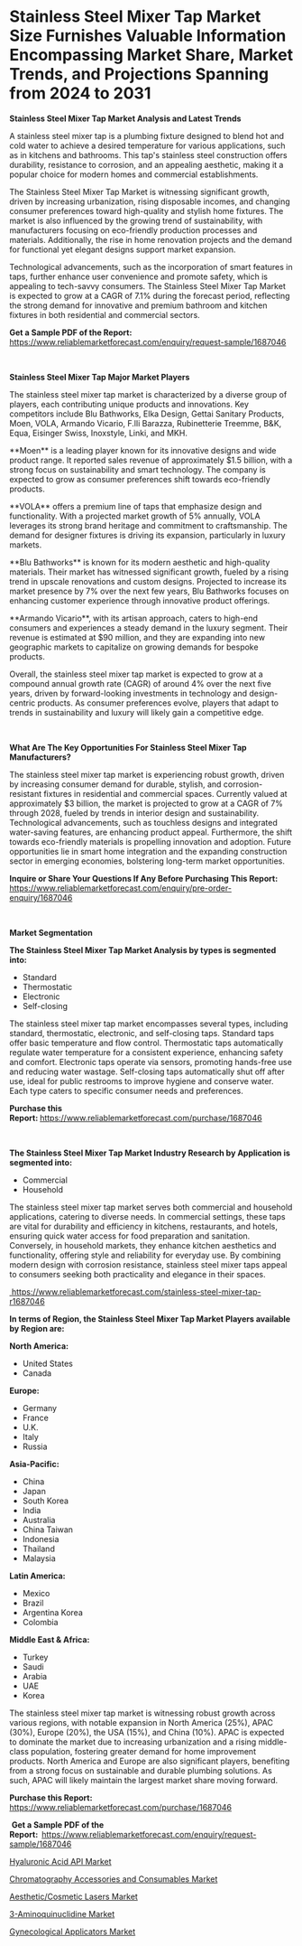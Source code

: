 <p><h1>Stainless Steel Mixer Tap Market Size Furnishes Valuable Information Encompassing Market Share, Market Trends, and Projections Spanning from 2024 to 2031</h1></p><p><strong>Stainless Steel Mixer Tap Market Analysis and Latest Trends</strong></p>
<p><p>A stainless steel mixer tap is a plumbing fixture designed to blend hot and cold water to achieve a desired temperature for various applications, such as in kitchens and bathrooms. This tap's stainless steel construction offers durability, resistance to corrosion, and an appealing aesthetic, making it a popular choice for modern homes and commercial establishments.</p><p>The Stainless Steel Mixer Tap Market is witnessing significant growth, driven by increasing urbanization, rising disposable incomes, and changing consumer preferences toward high-quality and stylish home fixtures. The market is also influenced by the growing trend of sustainability, with manufacturers focusing on eco-friendly production processes and materials. Additionally, the rise in home renovation projects and the demand for functional yet elegant designs support market expansion.</p><p>Technological advancements, such as the incorporation of smart features in taps, further enhance user convenience and promote safety, which is appealing to tech-savvy consumers. The Stainless Steel Mixer Tap Market is expected to grow at a CAGR of 7.1% during the forecast period, reflecting the strong demand for innovative and premium bathroom and kitchen fixtures in both residential and commercial sectors.</p></p>
<p><strong>Get a Sample PDF of the Report:&nbsp;</strong> <a href="https://www.reliablemarketforecast.com/enquiry/request-sample/1687046?utm_campaign=1129&utm_medium=2&utm_source=Github&utm_content=ia&utm_term=16102024&utm_id=stainless-steel-mixer-tap">https://www.reliablemarketforecast.com/enquiry/request-sample/1687046</a></p>
<p>&nbsp;</p>
<p><strong>Stainless Steel Mixer Tap Major Market Players</strong></p>
<p><p>The stainless steel mixer tap market is characterized by a diverse group of players, each contributing unique products and innovations. Key competitors include Blu Bathworks, Elka Design, Gettai Sanitary Products, Moen, VOLA, Armando Vicario, F.lli Barazza, Rubinetterie Treemme, B&K, Equa, Eisinger Swiss, Inoxstyle, Linki, and MKH.</p><p>**Moen** is a leading player known for its innovative designs and wide product range. It reported sales revenue of approximately $1.5 billion, with a strong focus on sustainability and smart technology. The company is expected to grow as consumer preferences shift towards eco-friendly products.</p><p>**VOLA** offers a premium line of taps that emphasize design and functionality. With a projected market growth of 5% annually, VOLA leverages its strong brand heritage and commitment to craftsmanship. The demand for designer fixtures is driving its expansion, particularly in luxury markets.</p><p>**Blu Bathworks** is known for its modern aesthetic and high-quality materials. Their market has witnessed significant growth, fueled by a rising trend in upscale renovations and custom designs. Projected to increase its market presence by 7% over the next few years, Blu Bathworks focuses on enhancing customer experience through innovative product offerings.</p><p>**Armando Vicario**, with its artisan approach, caters to high-end consumers and experiences a steady demand in the luxury segment. Their revenue is estimated at $90 million, and they are expanding into new geographic markets to capitalize on growing demands for bespoke products.</p><p>Overall, the stainless steel mixer tap market is expected to grow at a compound annual growth rate (CAGR) of around 4% over the next five years, driven by forward-looking investments in technology and design-centric products. As consumer preferences evolve, players that adapt to trends in sustainability and luxury will likely gain a competitive edge.</p></p>
<p>&nbsp;</p>
<p><strong>What Are The Key Opportunities For Stainless Steel Mixer Tap Manufacturers?</strong></p>
<p><p>The stainless steel mixer tap market is experiencing robust growth, driven by increasing consumer demand for durable, stylish, and corrosion-resistant fixtures in residential and commercial spaces. Currently valued at approximately $3 billion, the market is projected to grow at a CAGR of 7% through 2028, fueled by trends in interior design and sustainability. Technological advancements, such as touchless designs and integrated water-saving features, are enhancing product appeal. Furthermore, the shift towards eco-friendly materials is propelling innovation and adoption. Future opportunities lie in smart home integration and the expanding construction sector in emerging economies, bolstering long-term market opportunities.</p></p>
<p><strong>Inquire or Share Your Questions If Any Before Purchasing This Report:</strong> <a href="https://www.reliablemarketforecast.com/enquiry/pre-order-enquiry/1687046?utm_campaign=1129&utm_medium=2&utm_source=Github&utm_content=ia&utm_term=16102024&utm_id=stainless-steel-mixer-tap">https://www.reliablemarketforecast.com/enquiry/pre-order-enquiry/1687046</a></p>
<p>&nbsp;</p>
<p><strong>Market Segmentation</strong></p>
<p><strong>The Stainless Steel Mixer Tap Market Analysis by types is segmented into:</strong></p>
<p><ul><li>Standard</li><li>Thermostatic</li><li>Electronic</li><li>Self-closing</li></ul></p>
<p><p>The stainless steel mixer tap market encompasses several types, including standard, thermostatic, electronic, and self-closing taps. Standard taps offer basic temperature and flow control. Thermostatic taps automatically regulate water temperature for a consistent experience, enhancing safety and comfort. Electronic taps operate via sensors, promoting hands-free use and reducing water wastage. Self-closing taps automatically shut off after use, ideal for public restrooms to improve hygiene and conserve water. Each type caters to specific consumer needs and preferences.</p></p>
<p><strong>Purchase this Report:&nbsp;</strong><a href="https://www.reliablemarketforecast.com/purchase/1687046?utm_campaign=1129&utm_medium=2&utm_source=Github&utm_content=ia&utm_term=16102024&utm_id=stainless-steel-mixer-tap">https://www.reliablemarketforecast.com/purchase/1687046</a></p>
<p>&nbsp;</p>
<p><strong>The Stainless Steel Mixer Tap Market Industry Research by Application is segmented into:</strong></p>
<p><ul><li>Commercial</li><li>Household</li></ul></p>
<p><p>The stainless steel mixer tap market serves both commercial and household applications, catering to diverse needs. In commercial settings, these taps are vital for durability and efficiency in kitchens, restaurants, and hotels, ensuring quick water access for food preparation and sanitation. Conversely, in household markets, they enhance kitchen aesthetics and functionality, offering style and reliability for everyday use. By combining modern design with corrosion resistance, stainless steel mixer taps appeal to consumers seeking both practicality and elegance in their spaces.</p></p>
<p><a href="https://www.reliablemarketforecast.com/stainless-steel-mixer-tap-r1687046?utm_campaign=1129&utm_medium=2&utm_source=Github&utm_content=ia&utm_term=16102024&utm_id=stainless-steel-mixer-tap">&nbsp;https://www.reliablemarketforecast.com/stainless-steel-mixer-tap-r1687046</a></p>
<p><strong>In terms of Region, the Stainless Steel Mixer Tap Market Players available by Region are:</strong></p>
<p>
    <p> <strong> North America: </strong>
        <ul>
            <li>United States</li>
            <li>Canada</li>
        </ul>
        </p> 
    <p> <strong> Europe: </strong>
        <ul>
            <li>Germany</li>
            <li>France</li>
            <li>U.K.</li>
            <li>Italy</li>
            <li>Russia</li>
        </ul>
        </p> 
    <p> <strong> Asia-Pacific: </strong>
        <ul>
            <li>China</li>
            <li>Japan</li>
            <li>South Korea</li>
            <li>India</li>
            <li>Australia</li>
            <li>China Taiwan</li>
            <li>Indonesia</li>
            <li>Thailand</li>
            <li>Malaysia</li>
        </ul>
        </p> 
    <p> <strong> Latin America: </strong>
        <ul>
            <li>Mexico</li>
            <li>Brazil</li>
            <li>Argentina Korea</li>
            <li>Colombia</li>
        </ul>
        </p> 
    <p> <strong> Middle East & Africa: </strong>
        <ul>
            <li>Turkey</li>
            <li>Saudi</li>
            <li>Arabia</li>
            <li>UAE</li>
            <li>Korea</li>
        </ul>
    </p>
    </p>
<p><p>The stainless steel mixer tap market is witnessing robust growth across various regions, with notable expansion in North America (25%), APAC (30%), Europe (20%), the USA (15%), and China (10%). APAC is expected to dominate the market due to increasing urbanization and a rising middle-class population, fostering greater demand for home improvement products. North America and Europe are also significant players, benefiting from a strong focus on sustainable and durable plumbing solutions. As such, APAC will likely maintain the largest market share moving forward.</p></p>
<p><strong>Purchase this Report: </strong><a href="https://www.reliablemarketforecast.com/purchase/1687046?utm_campaign=1129&utm_medium=2&utm_source=Github&utm_content=ia&utm_term=16102024&utm_id=stainless-steel-mixer-tap">https://www.reliablemarketforecast.com/purchase/1687046</a></p>
<p>&nbsp;<strong>Get a Sample PDF of the Report:&nbsp;&nbsp;</strong><a href="https://www.reliablemarketforecast.com/enquiry/request-sample/1687046?utm_campaign=1129&utm_medium=2&utm_source=Github&utm_content=ia&utm_term=16102024&utm_id=stainless-steel-mixer-tap">https://www.reliablemarketforecast.com/enquiry/request-sample/1687046</a></p>
<p><strong></strong></p>
<p><p><a href="https://github.com/janeengrenong0/Market-Research-Report-List-1/blob/main/hyaluronic-acid-api-market.md?utm_campaign=1129&utm_medium=2&utm_source=Github&utm_content=ia&utm_term=16102024&utm_id=stainless-steel-mixer-tap">Hyaluronic Acid API Market</a></p><p><a href="https://issuu.com/reportprime-2/docs/chromatography-accessories-and-cons_e38fe198ae2293?utm_campaign=1129&utm_medium=2&utm_source=Github&utm_content=ia&utm_term=16102024&utm_id=stainless-steel-mixer-tap">Chromatography Accessories and Consumables Market</a></p><p><a href="https://issuu.com/reportprime-2/docs/aestheticcosmetic-lasers-market-siz_ed2deb2f526905?utm_campaign=1129&utm_medium=2&utm_source=Github&utm_content=ia&utm_term=16102024&utm_id=stainless-steel-mixer-tap">Aesthetic/Cosmetic Lasers Market</a></p><p><a href="https://www.linkedin.com/pulse/3-aminoquinuclidine-market-pulse-143-expansion-blueprint-2024-2031-yyc5c?trk=public_post_embed_feed-article-content&utm_campaign=1129&utm_medium=2&utm_source=Github&utm_content=ia&utm_term=16102024&utm_id=stainless-steel-mixer-tap">3-Aminoquinuclidine Market</a></p><p><a href="https://www.linkedin.com/pulse/global-gynecological-applicators-market-focus-application-end-use-kdiqc?trk=public_post_embed_feed-article-content&utm_campaign=1129&utm_medium=2&utm_source=Github&utm_content=ia&utm_term=16102024&utm_id=stainless-steel-mixer-tap">Gynecological Applicators Market</a></p></p>